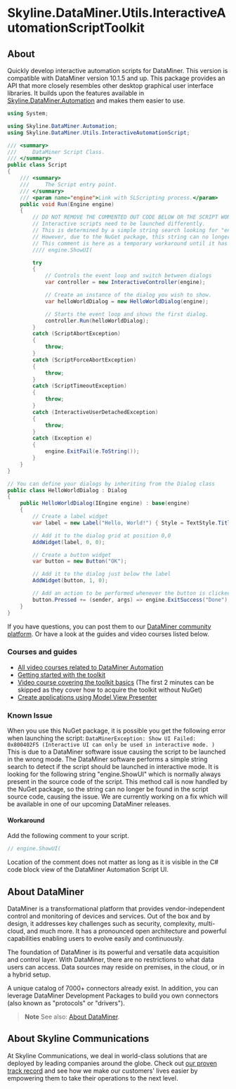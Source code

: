 Skyline.DataMiner.Utils.InteractiveAutomationScriptToolkit
===
## About
Quickly develop interactive automation scripts for DataMiner.
This version is compatible with DataMiner version 10.1.5 and up.
This package provides an API that more closely resembles other desktop graphical user interface libraries.
It builds upon the features available in
[Skyline.DataMiner.Automation](https://docs.dataminer.services/develop/api/types/Skyline.DataMiner.Automation.html)
and makes them easier to use.

```csharp
using System;

using Skyline.DataMiner.Automation;
using Skyline.DataMiner.Utils.InteractiveAutomationScript;

/// <summary>
///     DataMiner Script Class.
/// </summary>
public class Script
{
	/// <summary>
	///     The Script entry point.
	/// </summary>
	/// <param name="engine">Link with SLScripting process.</param>
	public void Run(Engine engine)
	{
		// DO NOT REMOVE THE COMMENTED OUT CODE BELOW OR THE SCRIPT WONT RUN!
		// Interactive scripts need to be launched differently.
		// This is determined by a simple string search looking for "engine.ShowUI" in the source code.
		// However, due to the NuGet package, this string can no longer be detected.
		// This comment is here as a temporary workaround until it has been fixed.
		//// engine.ShowUI(

		try
		{
			// Controls the event loop and switch between dialogs
			var controller = new InteractiveController(engine);

			// Create an instance of the dialog you wish to show.
			var helloWorldDialog = new HelloWorldDialog(engine);

			// Starts the event loop and shows the first dialog.
			controller.Run(helloWorldDialog);
		}
		catch (ScriptAbortException)
		{
			throw;
		}
		catch (ScriptForceAbortException)
		{
			throw;
		}
		catch (ScriptTimeoutException)
		{
			throw;
		}
		catch (InteractiveUserDetachedException)
		{
			throw;
		}
		catch (Exception e)
		{
			engine.ExitFail(e.ToString());
		}
	}
}

// You can define your dialogs by inheriting from the Dialog class
public class HelloWorldDialog : Dialog
{
	public HelloWorldDialog(IEngine engine) : base(engine)
	{
		// Create a label widget
		var label = new Label("Hello, World!") { Style = TextStyle.Title };

		// Add it to the dialog grid at position 0,0
		AddWidget(label, 0, 0);

		// Create a button widget
		var button = new Button("OK");

		// Add it to the dialog just below the label
		AddWidget(button, 1, 0);

		// Add an action to be performed whenever the button is clicked
		button.Pressed += (sender, args) => engine.ExitSuccess("Done");
	}
}
```

If you have questions, you can post them to
our [DataMiner community platform](https://community.dataminer.services/questions/).
Or have a look at the guides and video courses listed below.

### Courses and guides

- [All video courses related to DataMiner Automation](https://community.dataminer.services/courses/dataminer-automation/)
- [Getting started with the toolkit](https://community.dataminer.services/documentation/getting-started-with-the-ias-toolkit/)
- [Video course covering the toolkit basics](https://community.dataminer.services/courses/dataminer-automation/lessons/interaction-automation-toolkit/)
  (The first 2 minutes can be skipped as they cover how to acquire the toolkit without NuGet)
- [Create applications using Model View Presenter](https://community.dataminer.services/courses/dataminer-automation/lessons/model-view-presenter/)

### Known Issue

When you use this NuGet package, it is possible you get the following error when launching the script:
`DataMinerException: Show UI Failed: 0x800402F5 (Interactive UI can only be used in interactive mode. )`
This is due to a DataMiner software issue causing the script to be launched in the wrong mode.
The DataMiner software performs a simple string search to detect if the script should be launched in interactive mode.
It is looking for the following string "engine.ShowUI" which is normally always present in the source code of the
script.
This method call is now handled by the NuGet package, so the string can no longer be found in the script source code,
causing the issue.
We are currently working on a fix which will be available in one of our upcoming DataMiner releases.

#### Workaround

Add the following comment to your script.

```csharp
// engine.ShowUI(
```

Location of the comment does not matter as long as it is visible in the C# code block view of the DataMiner Automation
Script UI.

## About DataMiner

DataMiner is a transformational platform that provides vendor-independent control and monitoring of devices and services. 
Out of the box and by design, it addresses key challenges such as security, complexity, multi-cloud, and much more. 
It has a pronounced open architecture and powerful capabilities enabling users to evolve easily and continuously.

The foundation of DataMiner is its powerful and versatile data acquisition and control layer. 
With DataMiner, there are no restrictions to what data users can access. 
Data sources may reside on premises, in the cloud, or in a hybrid setup.

A unique catalog of 7000+ connectors already exist. 
In addition, you can leverage DataMiner Development Packages to build you own connectors (also known as "protocols" or "drivers").

> **Note**
> See also: [About DataMiner](https://aka.dataminer.services/about-dataminer).

## About Skyline Communications

At Skyline Communications, we deal in world-class solutions that are deployed by leading companies around the globe. 
Check out [our proven track record](https://aka.dataminer.services/about-skyline) and see how we make our customers' lives easier by empowering them to take their operations to the next level.
